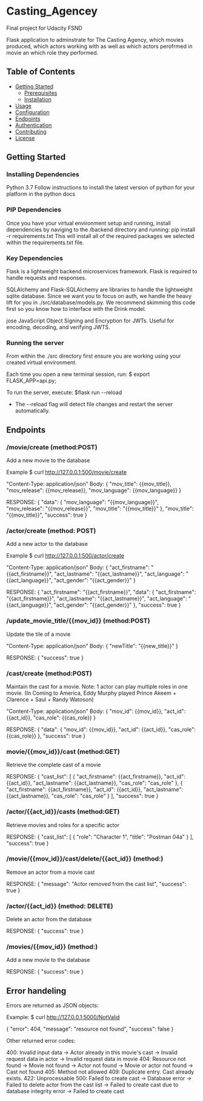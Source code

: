 # Casting_Agencey
Final project for Udacity FSND

Flask application to adminstrate for The Casting Agency, which movies produced, which actors working with as well as which actors perofrmed in movie an which role they performed.

## Table of Contents

- [Getting Started](#getting-started)
  - [Prerequisites](#prerequisites)
  - [Installation](#installation)
- [Usage](#usage)
- [Configuration](#configuration)
- [Endpoints](#endpoints)
- [Authentication](#authentication)
- [Contributing](#contributing)
- [License](#license)

## Getting Started
### Installing Dependencies
Python 3.7
Follow instructions to install the latest version of python for your platform in the python docs

### PIP Dependencies
Once you have your virtual environment setup and running, install dependencies by naviging to the /backend directory and running:
pip install -r requirements.txt
This will install all of the required packages we selected within the requirements.txt file.

### Key Dependencies
Flask 
is a lightweight backend microservices framework. Flask is required to handle requests and responses.

SQLAlchemy and Flask-SQLAlchemy 
are libraries to handle the lightweight sqlite database. Since we want you to focus on auth, we handle the heavy lift for you in ./src/database/models.py. We recommend skimming this code first so you know how to interface with the Drink model.

jose 
JavaScript Object Signing and Encryption for JWTs. Useful for encoding, decoding, and verifying JWTS.

### Running the server
From within the ./src directory first ensure you are working using your created virtual environment.

Each time you open a new terminal session, run:
$ export FLASK_APP=api.py;

To run the server, execute:
$flask run --reload
- The --reload flag will detect file changes and restart the server automatically.

## Endpoints

### /movie/create (method:POST)

Add a new movie to the database

Example $ curl http://127.0.0.1:500/movie/create

"Content-Type: application/json" 
Body:
    {
        "mov_title": {{mov_title}},
        "mov_release": {{mov_release}},
        "mov_language": {{mov_language}}
    }

RESPONSE:
{
    "data": {
        "mov_language": "{{mov_language}}",
        "mov_release": "{{mov_release}}",
        "mov_title": "{{mov_title}}"
    },
    "mov_title": "{{mov_title}}",
    "success": true
}


### /actor/create (method: POST)

Add a new actor to the database

Example $ curl http://127.0.0.1:500/actor/create

"Content-Type: application/json" 
Body:
    {
        "act_firstname": "{{act_firstname}}",
        "act_lastname": "{{act_lastname}}",
        "act_language": "{{act_language}}",
        "act_gender": "{{act_gender}}"
    }

RESPONSE:
{
    "act_firstname": "{{act_firstname}}",
    "data": {
        "act_firstname": "{{act_firstname}}",
        "act_lastname": "{{act_lastname}}",
        "act_language": "{{act_language}}",
        "act_gender": "{{act_gender}}"
    },
    "success": true
}

### /update_movie_title/{{mov_id}} (method:POST)

Update the tile of a movie

"Content-Type: application/json" 
Body:
    {
        "newTitle": "{{new_title}}"
    }

RESPONSE:
{
    "success": true
}

### /cast/create (method:POST)

Maintain the cast for a movie.
Note: 1 actor can play multiple roles in one movie.
(In Coming to America, Eddy Murphy played Prince Akeem + Clarence + Saul + Randy Watoson)

"Content-Type: application/json" 
Body:
    {
        "mov_id": {{mov_id}},
        "act_id": {{act_id}},
        "cas_role": {{cas_role}}
    }

RESPONSE:
{
    "data": {
        "mov_id": {{mov_id}},
        "act_id": {{act_id}},
        "cas_role": {{cas_role}}
    },
    "success": true
}

### movie/{{mov_id}}/cast (method:GET)

Retrieve the complete cast of a movie

RESPONSE:
{
    "cast_list": [
        {
            "act_firstname": {{act_firstname}},
            "act_id": {{act_id}},
            "act_lastname": {{act_lastname}},
            "cas_role": "cas_role"
        },
        {
            "act_firstname": {{act_firstname}},
            "act_id": {{act_id}},
            "act_lastname": {{act_lastname}},
            "cas_role": "cas_role"
        }
    ],
    "success": true
}

### /actor/{{act_id}}/casts (method:GET)

Retrieve movies and roles for a specific actor



RESPONSE:
{
    "cast_list": [
        {
            "role": "Character 1",
            "title": "Postman 04a"
        }
    ],
    "success": true
}

### /movie/{{mov_id}}/cast/delete/{{act_id}} (method:)

Remove an actor from a movie cast

RESPONSE:
    {
        "message": "Actor removed from the cast list",
        "success": true
    }

### /actor/{{act_id}} (method: DELETE)

Delete an actor from the database

RESPONSE:
    {
        "success": true
    }

### /movies/{{mov_id}} (method:)

Add a new movie to the database

RESPONSE:
    {
        "success": true
    }


## Error handeling

Errors are returned as JSON objects:

Example:
$ curl http://127.0.0.1:5000/NotValid

{ "error": 404,
"message": "resource not found",
"success": false
}

Other returned error codes:

400: Invalid input data
    -> Actor already in this movie's cast
    -> Invalid request data in actor
    -> Invalid request data in movie
404: Resource not found
    -> Movie not found
    -> Actor not found
    -> Movie or actor not found
    -> Cast not found
405: Method not allowed
409: Duplicate entry. Cast already exists.
422: Unprocessable
500: Failed to create cast
    -> Database error
    -> Failed to delete actor from the cast list
    -> Failed to create cast due to database integrity error
    -> Failed to create cast